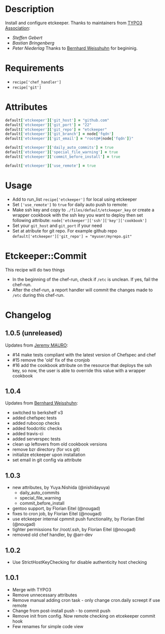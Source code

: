 Description
===========
Install and configure etckeeper.
Thanks to maintainers from [TYPO3 Association](https://github.com/TYPO3-cookbooks):
* *Steffen Gebert*
* *Bastian Bringenberg*
* *Peter Niederlag*
Thanks to [Bernhard Weisshuhn](https://github.com/bkw) for begininig.

Requirements
============
* `recipe['chef_handler']`
* `recipe['git']`

Attributes
==========
```ruby
default['etckeeper']['git_host'] = "github.com"
default['etckeeper']['git_port'] = "22"
default['etckeeper']['git_repo'] = "etckeeper"
default['etckeeper']['git_branch'] = node['fqdn']
default['etckeeper']['git_email'] = "root@#{node['fqdn']}"

default['etckeeper']['daily_auto_commits'] = true
default['etckeeper']['special_file_warning'] = true
default['etckeeper']['commit_before_install'] = true

default['etckeeper']['use_remote'] = true
```

Usage
=====
* Add to run_list `recipe['etckeeper']` for local using etckeeper
* Set `['use_remote']` to `true` for daily auto push to remote:
 * Make ssh key and copy to `./files/default/etckeeper_key` or create a wrapper cookbook with the ssh key you want to deploy then set following attribute: `node['etckeeper']['ssh']['key']['cookbook']`
 * Set your `git_host` and `git_port` if your need
 * Set at atribute for git repo. For example github repo `default['etckeeper']['git_repo'] = "myuser/myrepo.git"`

Etckeeper::Commit
=================

This recipe will do two things

* In the beginning of the chef-run, check if `/etc` is unclean. If yes, fail the chef-run.
* After the chef-run, a report handler will commit the changes made to `/etc` during this chef-run.


Changelog
=========

1.0.5 (unreleased)
-----
Updates from [Jeremy MAURO](https://github.com/jmauro):
* #14 make tests compliant with the latest version of Chefspec and chef
* #15 remove the 'old' fix of the cronjob
* #16 add the cookbook attribute on the resource that deploys the ssh key, so
now, the user is able to override this value with a wrapper cookbook

1.0.4
-----
Updates from [Bernhard Weisshuhn](https://github.com/bkw):
* switched to berkshelf v3
* added chefspec tests
* added rubocop checks
* added foodcritic checks
* added travis-ci
* added serverspec tests
* clean up leftovers from old cookbook versions
* remove bzr directory (for vcs git)
* initialize etckeeper upon installation
* set email in git config via attribute

1.0.3
-----

* new attributes, by Yuya.Nishida (@nishidayuya)
    * daily_auto_commits
    * special_file_warning
    * commit_before_install
* gentoo support, by Florian Eitel (@nougad)
* fixes to cron job, by Florian Eitel (@nougad)
* use etckeeper internal cpmmit push functionality, by Florian Eitel (@nougad)
* tighter permissions for /root/.ssh, by Florian Eitel (@nougad)
* removed old chef handler, by @arr-dev

1.0.2
-----

* Use StrictHostKeyChecking for disable authenticity host checking

1.0.1
-----

* Merge with TYPO3
* Remove unnecessary attributes
* Remove manual adding cron task - only change cron.daily screept if use remote
* Change from post-install push - to commit push
* Remove init from config. Now remote checking on etcekeeper commit hook
* Few renames for simple code view
